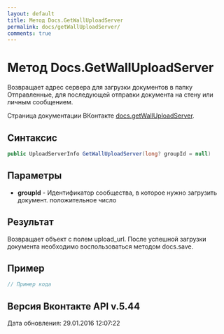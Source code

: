 ```yaml
---
layout: default
title: Метод Docs.GetWallUploadServer
permalink: docs/getWallUploadServer/
comments: true
---
```

# Метод Docs.GetWallUploadServer
Возвращает адрес сервера для загрузки документов в папку Отправленные, для последующей отправки документа на стену или личным сообщением.

Страница документации ВКонтакте [docs.getWallUploadServer](https://vk.com/dev/docs.getWallUploadServer).

## Синтаксис
``` csharp
public UploadServerInfo GetWallUploadServer(long? groupId = null)
```

## Параметры
+ **groupId** - Идентификатор сообщества, в которое нужно загрузить документ. положительное число

## Результат
Возвращает объект с полем upload_url. После успешной загрузки документа необходимо воспользоваться методом docs.save.

## Пример
``` csharp
// Пример кода
```

## Версия Вконтакте API v.5.44
Дата обновления: 29.01.2016 12:07:22
